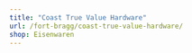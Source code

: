 ```yaml
---
title: "Coast True Value Hardware"
url: /fort-bragg/coast-true-value-hardware/
shop: Eisenwaren
---
```

